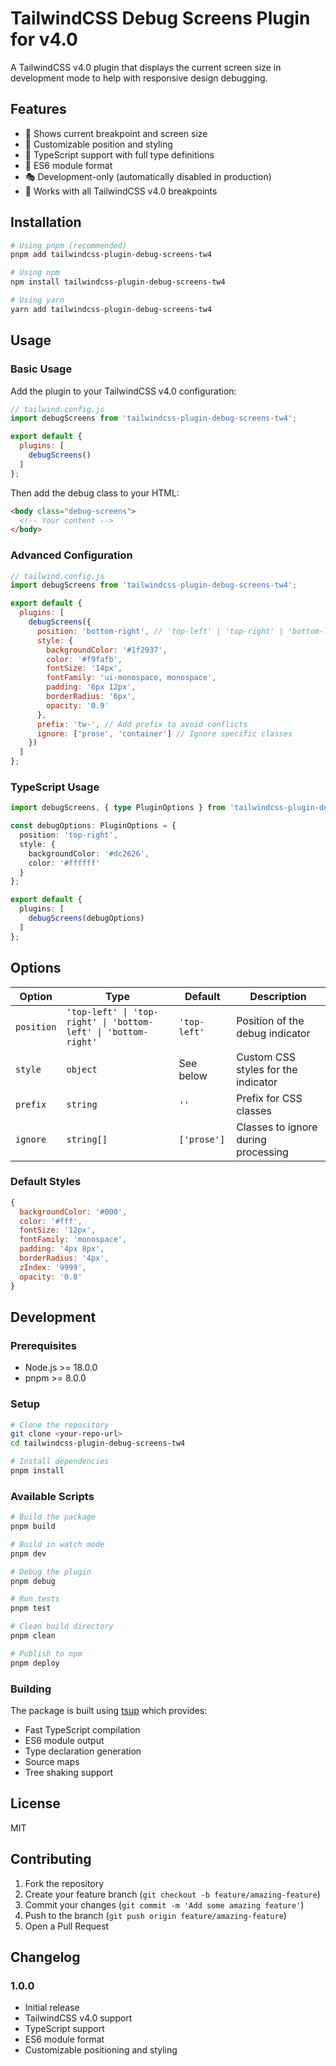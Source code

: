 # TailwindCSS Debug Screens Plugin for v4.0

A TailwindCSS v4.0 plugin that displays the current screen size in development mode to help with responsive design debugging.

## Features

- 🎯 Shows current breakpoint and screen size
- 🎨 Customizable position and styling
- 🚀 TypeScript support with full type definitions
- 🔧 ES6 module format
- 🎭 Development-only (automatically disabled in production)
- 📱 Works with all TailwindCSS v4.0 breakpoints

## Installation

```bash
# Using pnpm (recommended)
pnpm add tailwindcss-plugin-debug-screens-tw4

# Using npm
npm install tailwindcss-plugin-debug-screens-tw4

# Using yarn
yarn add tailwindcss-plugin-debug-screens-tw4
```

## Usage

### Basic Usage

Add the plugin to your TailwindCSS v4.0 configuration:

```javascript
// tailwind.config.js
import debugScreens from 'tailwindcss-plugin-debug-screens-tw4';

export default {
  plugins: [
    debugScreens()
  ]
};
```

Then add the debug class to your HTML:

```html
<body class="debug-screens">
  <!-- Your content -->
</body>
```

### Advanced Configuration

```javascript
// tailwind.config.js
import debugScreens from 'tailwindcss-plugin-debug-screens-tw4';

export default {
  plugins: [
    debugScreens({
      position: 'bottom-right', // 'top-left' | 'top-right' | 'bottom-left' | 'bottom-right'
      style: {
        backgroundColor: '#1f2937',
        color: '#f9fafb',
        fontSize: '14px',
        fontFamily: 'ui-monospace, monospace',
        padding: '6px 12px',
        borderRadius: '6px',
        opacity: '0.9'
      },
      prefix: 'tw-', // Add prefix to avoid conflicts
      ignore: ['prose', 'container'] // Ignore specific classes
    })
  ]
};
```

### TypeScript Usage

```typescript
import debugScreens, { type PluginOptions } from 'tailwindcss-plugin-debug-screens-tw4';

const debugOptions: PluginOptions = {
  position: 'top-right',
  style: {
    backgroundColor: '#dc2626',
    color: '#ffffff'
  }
};

export default {
  plugins: [
    debugScreens(debugOptions)
  ]
};
```

## Options

| Option | Type | Default | Description |
|--------|------|---------|-------------|
| `position` | `'top-left' \| 'top-right' \| 'bottom-left' \| 'bottom-right'` | `'top-left'` | Position of the debug indicator |
| `style` | `object` | See below | Custom CSS styles for the indicator |
| `prefix` | `string` | `''` | Prefix for CSS classes |
| `ignore` | `string[]` | `['prose']` | Classes to ignore during processing |

### Default Styles

```javascript
{
  backgroundColor: '#000',
  color: '#fff',
  fontSize: '12px',
  fontFamily: 'monospace',
  padding: '4px 8px',
  borderRadius: '4px',
  zIndex: '9999',
  opacity: '0.8'
}
```

## Development

### Prerequisites

- Node.js >= 18.0.0
- pnpm >= 8.0.0

### Setup

```bash
# Clone the repository
git clone <your-repo-url>
cd tailwindcss-plugin-debug-screens-tw4

# Install dependencies
pnpm install
```

### Available Scripts

```bash
# Build the package
pnpm build

# Build in watch mode
pnpm dev

# Debug the plugin
pnpm debug

# Run tests
pnpm test

# Clean build directory
pnpm clean

# Publish to npm
pnpm deploy
```

### Building

The package is built using [tsup](https://tsup.egoist.dev/) which provides:

- Fast TypeScript compilation
- ES6 module output
- Type declaration generation
- Source maps
- Tree shaking support

## License

MIT

## Contributing

1. Fork the repository
2. Create your feature branch (`git checkout -b feature/amazing-feature`)
3. Commit your changes (`git commit -m 'Add some amazing feature'`)
4. Push to the branch (`git push origin feature/amazing-feature`)
5. Open a Pull Request

## Changelog

### 1.0.0

- Initial release
- TailwindCSS v4.0 support
- TypeScript support
- ES6 module format
- Customizable positioning and styling